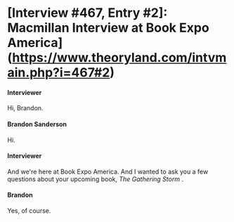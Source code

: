 # [Interview #467, Entry #2]: Macmillan Interview at Book Expo America](https://www.theoryland.com/intvmain.php?i=467#2)

#### Interviewer

Hi, Brandon.

#### Brandon Sanderson

Hi.

#### Interviewer

And we're here at Book Expo America. And I wanted to ask you a few questions about your upcoming book,
*The Gathering Storm*
.

#### Brandon

Yes, of course.

